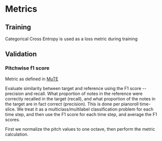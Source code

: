 # Metrics
## Training
Categorical Cross Entropy is used as a loss metric during training

## Validation

### Pitchwise f1 score
Metric as defined in [MuTE](https://github.com/matangover/mute/tree/main)

Evaluate similarity between target and reference using the F1 score -- precision and recall.
What proportion of notes in the reference were correctly recalled in the target (recall), and
what proportion of the notes in the target are in fact correct (precision). This is done per
pianoroll time-slice. We treat it as a multiclass/multilabel classification problem for each
time step, and then use the F1 score for each time step, and average the F1 scores.

First we normalize the pitch values to one octave, then perform the metric calculation.

